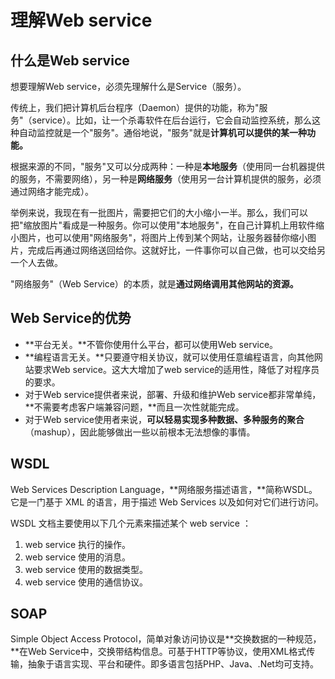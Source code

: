 # 理解Web service


## 什么是Web service
想要理解Web service，必须先理解什么是Service（服务）。

传统上，我们把计算机后台程序（Daemon）提供的功能，称为"服务"（service）。比如，让一个杀毒软件在后台运行，它会自动监控系统，那么这种自动监控就是一个"服务"。通俗地说，"服务"就是**计算机可以提供的某一种功能。**

根据来源的不同，"服务"又可以分成两种：一种是**本地服务**（使用同一台机器提供的服务，不需要网络），另一种是**网络服务**（使用另一台计算机提供的服务，必须通过网络才能完成）。

举例来说，我现在有一批图片，需要把它们的大小缩小一半。那么，我们可以把"缩放图片"看成是一种服务。你可以使用"本地服务"，在自己计算机上用软件缩小图片，也可以使用"网络服务"，将图片上传到某个网站，让服务器替你缩小图片，完成后再通过网络送回给你。这就好比，一件事你可以自己做，也可以交给另一个人去做。

"网络服务"（Web Service）的本质，就是**通过网络调用其他网站的资源。**

## Web Service的优势

-  **平台无关。**不管你使用什么平台，都可以使用Web service。
- **编程语言无关。**只要遵守相关协议，就可以使用任意编程语言，向其他网站要求Web service。这大大增加了web service的适用性，降低了对程序员的要求。
- 对于Web service提供者来说，部署、升级和维护Web service都非常单纯，**不需要考虑客户端兼容问题，**而且一次性就能完成。
- 对于Web service使用者来说，**可以轻易实现多种数据、多种服务的聚合**（mashup），因此能够做出一些以前根本无法想像的事情。


## WSDL
Web Services Description Language，**网络服务描述语言，**简称WSDL。它是一门基于 XML 的语言，用于描述 Web Services 以及如何对它们进行访问。

WSDL 文档主要使用以下几个元素来描述某个 web service ：
1. web service 执行的操作。
2. web service 使用的消息。
3. web service 使用的数据类型。
4. web service 使用的通信协议。


## SOAP  
Simple Object Access Protocol，简单对象访问协议是**交换数据的一种规范，**在Web Service中，交换带结构信息。可基于HTTP等协议，使用XML格式传输，抽象于语言实现、平台和硬件。即多语言包括PHP、Java、.Net均可支持。

